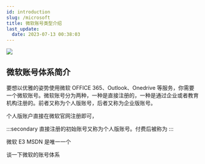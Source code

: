 ```yaml
---
id: introduction
slug: /microsoft
title: 微软账号类型介绍
last_update:
  date: 2023-07-13 00:38:03
---
```


![](https://resource.offshoreview.xyz/new-docu/fd31e5439c4da50ce8d0235c56276a1a.png)

## 微软账号体系简介

要想以优雅的姿势使用微软 OFFICE 365、Outlook、Onedrive 等服务，你需要一个微软账号。微软账号分为两种，一种是直接注册的，一种是通过企业或者教育机构注册的。前者又称为个人版账号，后者又称为企业版账号。

个人版账户直接在微软官网注册即可，

:::secondary
直接注册的初始账号又称为个人版账号。付费后被称为
:::


微软 E3 MSDN 是唯一一个

谈一下微软的账号体系
